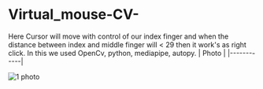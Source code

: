 # Virtual_mouse-CV-

Here Cursor will move with control of our index finger and when the distance between index and middle finger will < 29 then it work's as right click.
In this we used OpenCv, python, mediapipe, autopy.
| Photo     |
|------------|

![1 photo](https://user-images.githubusercontent.com/82761457/170815538-780acd82-f2e4-429e-acc6-04207b562c77.png)
